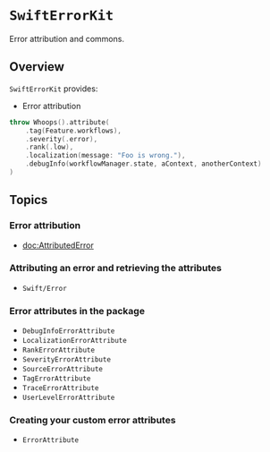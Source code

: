 # ``SwiftErrorKit``

Error attribution and commons. 


## Overview

`SwiftErrorKit` provides:
- Error attribution
```swift
throw Whoops().attribute(
    .tag(Feature.workflows),
    .severity(.error),
    .rank(.low),
    .localization(message: "Foo is wrong."),
    .debugInfo(workflowManager.state, aContext, anotherContext)
)
```


## Topics


### Error attribution

- <doc:AttributedError>


### Attributing an error and retrieving the attributes 

- ``Swift/Error``


### Error attributes in the package

- ``DebugInfoErrorAttribute``
- ``LocalizationErrorAttribute``
- ``RankErrorAttribute``
- ``SeverityErrorAttribute``
- ``SourceErrorAttribute``
- ``TagErrorAttribute``
- ``TraceErrorAttribute``
- ``UserLevelErrorAttribute``


### Creating your custom error attributes

- ``ErrorAttribute``
